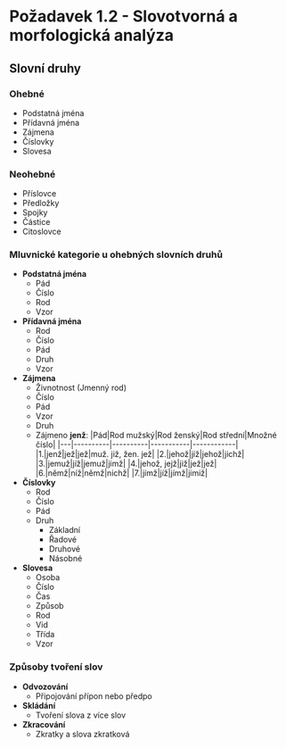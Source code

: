# Požadavek 1.2 - Slovotvorná a morfologická analýza
## Slovní druhy
### Ohebné
- Podstatná jména
- Přídavná jména
- Zájmena
- Číslovky
- Slovesa
### Neohebné
- Příslovce
- Předložky
- Spojky
- Částice
- Citoslovce 
### Mluvnické kategorie u ohebných slovních druhů
- **Podstatná jména**
  - Pád
  - Číslo
  - Rod
  - Vzor
- **Přídavná jména**
  - Rod
  - Číslo
  - Pád
  - Druh
  - Vzor
- **Zájmena**
  - Živnotnost (Jmenný rod)
  - Číslo
  - Pád
  - Vzor
  - Druh
  - Zájmeno **jenž**:
    |Pád|Rod mužský|Rod ženský|Rod střední|Množné číslo|
    |---|----------|----------|-----------|------------|
    |1.|jenž|jež|jež|muž. již, žen. jež|
    |2.|jehož|jíž|jehož|jichž|
    |3.|jemuž|jíž|jemuž|jimž|
    |4.|jehož, jejž|již|jež|jež|
    |6.|němž|níž|němž|nichž|
    |7.|jímž|jíž|jímž|jimiž|
- **Číslovky**
  - Rod
  - Číslo
  - Pád
  - Druh
    - Základní
    - Řadové
    - Druhové
    - Násobné
- **Slovesa**
  - Osoba
  - Číslo
  - Čas
  - Způsob
  - Rod
  - Vid
  - Třída
  - Vzor
### Způsoby tvoření slov
- **Odvozování**
  - Připojování přípon nebo předpo
- **Skládání**
  - Tvoření slova z více slov
- **Zkracování**
  - Zkratky a slova zkratková